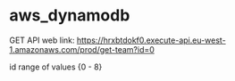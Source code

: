 # aws_dynamodb

GET API web link:
https://hrxbtdokf0.execute-api.eu-west-1.amazonaws.com/prod/get-team?id=0

id range of values {0 - 8}



